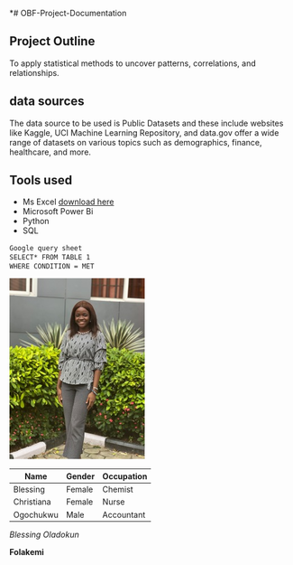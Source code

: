 *# OBF-Project-Documentation
## Project Outline 
To apply statistical methods to uncover patterns, correlations, and relationships.

## data sources
The data source to be used is Public Datasets and these include websites like Kaggle, UCI Machine Learning Repository, and data.gov offer a wide range of datasets on various topics such as demographics, finance, healthcare, and more.

## Tools used 
- Ms Excel [download here](www.excel.com)
- Microsoft Power Bi
- Python
- SQL

```
Google query sheet
SELECT* FROM TABLE 1
WHERE CONDITION = MET
```
![](804d97ca-39a3-46d6-bc25-6295f5ab7372.JPG)

|Name|Gender|Occupation|
|-----|-----|------|
|Blessing|Female|Chemist|
|Christiana|Female|Nurse|
|Ogochukwu|Male|Accountant|

*Blessing Oladokun*

**Folakemi**
